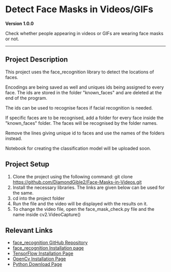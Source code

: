 # Detect Face Masks in Videos/GIFs

**Version 1.0.0**

Check whether people appearing in videos or GIFs are wearing face masks or not.

---

## Project Description

This project uses the face_recognition library to detect the locations of faces.

Encodings are being saved as well and uniques ids being assigned to every face. The ids are stored in the folder "known_faces" and are deleted at the end of the program.

The ids can be used to recognise faces if facial recognition is needed.

If specific faces are to be recognised, add a folder for every face inside the "known_faces" folder. The faces will be recognised by the folder names.

Remove the lines giving unique id to faces and use the names of the folders instead.

Notebook for creating the classification model will be uploaded soon.

## Project Setup

1. Clone the project using the following command: git clone https://github.com/DiamondGible2/Face-Masks-in-Videos.git
2. Install the necessary libraries. The links are given below can be used for the same.
3. cd into the project folder
4. Run the file and the video will be displayed with the results on it.
5. To change the video file, open the face_mask_check.py file and the name inside cv2.VideoCapture()

## Relevant Links

* [face_recognition GitHub Repository](https://github.com/ageitgey/face_recognition)
* [face_recognition Installation page](https://pypi.org/project/face-recognition/)
* [TensorFlow Installation Page](https://www.tensorflow.org/install)
* [OpenCv Installation Page](https://pypi.org/project/opencv-python/)
* [Python Download Page](https://www.python.org/downloads/)